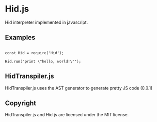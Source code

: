 # Hid.js

Hid interpreter implemented in javascript.

## Examples

```

const Hid = require('Hid');

Hid.run("print \"hello, world!\"");

```

## HidTranspiler.js

HidTranspiler.js uses the AST generator to generate pretty JS code (0.0.1)

## Copyright

HidTranspiler.js and Hid.js are licensed under the MIT license.